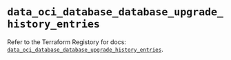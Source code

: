 # `data_oci_database_database_upgrade_history_entries`

Refer to the Terraform Registory for docs: [`data_oci_database_database_upgrade_history_entries`](https://registry.terraform.io/providers/oracle/oci/6.18.0/docs/data-sources/database_database_upgrade_history_entries).
